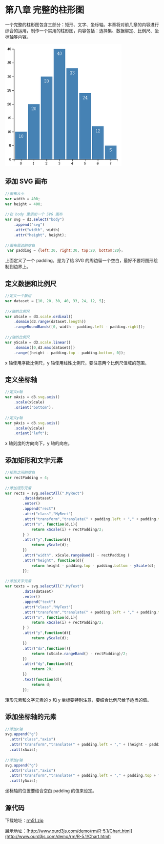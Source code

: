 # 第八章 完整的柱形图

一个完整的柱形图包含三部分：矩形、文字、坐标轴。本章将对前几章的内容进行综合的运用，制作一个实用的柱形图，内容包括：选择集、数据绑定、比例尺、坐标轴等内容。

![柱形图](./images/chart-1.png)

## 添加 SVG 画布

```javascript
//画布大小
var width = 400;
var height = 400;

//在 body 里添加一个 SVG 画布   
var svg = d3.select("body")
    .append("svg")
    .attr("width", width)
    .attr("height", height);

//画布周边的空白
 var padding = {left:30, right:30, top:20, bottom:20};
 ```

 上面定义了一个 padding，是为了给 SVG 的周边留一个空白，最好不要将图形绘制到边界上。

## 定义数据和比例尺

```javascript
//定义一个数组
var dataset = [10, 20, 30, 40, 33, 24, 12, 5];
        
//x轴的比例尺
var xScale = d3.scale.ordinal()
    .domain(d3.range(dataset.length))
    .rangeRoundBands([0, width - padding.left - padding.right]);

//y轴的比例尺
var yScale = d3.scale.linear()
    .domain([0,d3.max(dataset)])
    .range([height - padding.top - padding.bottom, 0]);
```

x 轴使用序数比例尺，y 轴使用线性比例尺。要注意两个比例尺值域的范围。

## 定义坐标轴

```javascript
//定义x轴
var xAxis = d3.svg.axis()
    .scale(xScale)
    .orient("bottom");
        
//定义y轴
var yAxis = d3.svg.axis()
    .scale(yScale)
    .orient("left");
```

x 轴刻度的方向向下，y 轴的向左。

## 添加矩形和文字元素

```javascript
//矩形之间的空白
var rectPadding = 4;

//添加矩形元素
var rects = svg.selectAll(".MyRect")
        .data(dataset)
        .enter()
        .append("rect")
        .attr("class","MyRect")
        .attr("transform","translate(" + padding.left + "," + padding.top + ")")
        .attr("x", function(d,i){
            return xScale(i) + rectPadding/2;
        } )
        .attr("y",function(d){
            return yScale(d);
        })
        .attr("width", xScale.rangeBand() - rectPadding )
        .attr("height", function(d){
            return height - padding.top - padding.bottom - yScale(d);
        });

//添加文字元素
var texts = svg.selectAll(".MyText")
        .data(dataset)
        .enter()
        .append("text")
        .attr("class","MyText")
        .attr("transform","translate(" + padding.left + "," + padding.top + ")")
        .attr("x", function(d,i){
            return xScale(i) + rectPadding/2;
        } )
        .attr("y",function(d){
            return yScale(d);
        })
        .attr("dx",function(){
            return (xScale.rangeBand() - rectPadding)/2;
        })
        .attr("dy",function(d){
            return 20;
        })
        .text(function(d){
            return d;
        });
```

矩形元素和文字元素的 x 和 y 坐标要特别注意，要结合比例尺给予适当的值。

## 添加坐标轴的元素

```javascript
//添加x轴
svg.append("g")
  .attr("class","axis")
  .attr("transform","translate(" + padding.left + "," + (height - padding.bottom) + ")")
  .call(xAxis); 
        
//添加y轴
svg.append("g")
  .attr("class","axis")
  .attr("transform","translate(" + padding.left + "," + padding.top + ")")
  .call(yAxis);
```

坐标轴的位置要结合空白 padding 的值来设定。

## 源代码

下载地址：[rm51.zip](http://www.ourd3js.com/src/rm/rm51.zip)

展示地址：[http://www.ourd3js.com/demo/rm/R-5.1/Chart.html](http://www.ourd3js.com/demo/rm/R-5.1/Chart.html)
